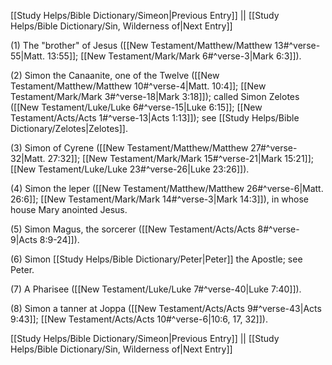 [[Study Helps/Bible Dictionary/Simeon|Previous Entry]]  ||  [[Study Helps/Bible Dictionary/Sin, Wilderness of|Next Entry]]

 (1) The "brother" of Jesus ([[New Testament/Matthew/Matthew 13#^verse-55|Matt. 13:55]]; [[New Testament/Mark/Mark 6#^verse-3|Mark 6:3]]).

 (2) Simon the Canaanite, one of the Twelve ([[New Testament/Matthew/Matthew 10#^verse-4|Matt. 10:4]]; [[New Testament/Mark/Mark 3#^verse-18|Mark 3:18]]); called Simon Zelotes ([[New Testament/Luke/Luke 6#^verse-15|Luke 6:15]]; [[New Testament/Acts/Acts 1#^verse-13|Acts 1:13]]); see [[Study Helps/Bible Dictionary/Zelotes|Zelotes]].

 (3) Simon of Cyrene ([[New Testament/Matthew/Matthew 27#^verse-32|Matt. 27:32]]; [[New Testament/Mark/Mark 15#^verse-21|Mark 15:21]]; [[New Testament/Luke/Luke 23#^verse-26|Luke 23:26]]).

 (4) Simon the leper ([[New Testament/Matthew/Matthew 26#^verse-6|Matt. 26:6]]; [[New Testament/Mark/Mark 14#^verse-3|Mark 14:3]]), in whose house Mary anointed Jesus.

 (5) Simon Magus, the sorcerer ([[New Testament/Acts/Acts 8#^verse-9|Acts 8:9-24]]).

 (6) Simon [[Study Helps/Bible Dictionary/Peter|Peter]] the Apostle; see Peter.

 (7) A Pharisee ([[New Testament/Luke/Luke 7#^verse-40|Luke 7:40]]).

 (8) Simon a tanner at Joppa ([[New Testament/Acts/Acts 9#^verse-43|Acts 9:43]]; [[New Testament/Acts/Acts 10#^verse-6|10:6, 17, 32]]).

[[Study Helps/Bible Dictionary/Simeon|Previous Entry]]  ||  [[Study Helps/Bible Dictionary/Sin, Wilderness of|Next Entry]]